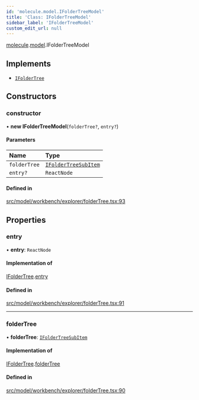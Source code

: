 ```yaml
---
id: 'molecule.model.IFolderTreeModel'
title: 'Class: IFolderTreeModel'
sidebar_label: 'IFolderTreeModel'
custom_edit_url: null
---
```


[molecule](../namespaces/molecule).[model](../namespaces/molecule.model).IFolderTreeModel

## Implements

-   [`IFolderTree`](../interfaces/molecule.model.IFolderTree)

## Constructors

### constructor

• **new IFolderTreeModel**(`folderTree?`, `entry?`)

#### Parameters

| Name         | Type                                                                    |
| :----------- | :---------------------------------------------------------------------- |
| `folderTree` | [`IFolderTreeSubItem`](../interfaces/molecule.model.IFolderTreeSubItem) |
| `entry?`     | `ReactNode`                                                             |

#### Defined in

[src/model/workbench/explorer/folderTree.tsx:93](https://github.com/DTStack/molecule/blob/46c80551/src/model/workbench/explorer/folderTree.tsx#L93)

## Properties

### entry

• **entry**: `ReactNode`

#### Implementation of

[IFolderTree](../interfaces/molecule.model.IFolderTree).[entry](../interfaces/molecule.model.IFolderTree#entry)

#### Defined in

[src/model/workbench/explorer/folderTree.tsx:91](https://github.com/DTStack/molecule/blob/46c80551/src/model/workbench/explorer/folderTree.tsx#L91)

---

### folderTree

• **folderTree**: [`IFolderTreeSubItem`](../interfaces/molecule.model.IFolderTreeSubItem)

#### Implementation of

[IFolderTree](../interfaces/molecule.model.IFolderTree).[folderTree](../interfaces/molecule.model.IFolderTree#foldertree)

#### Defined in

[src/model/workbench/explorer/folderTree.tsx:90](https://github.com/DTStack/molecule/blob/46c80551/src/model/workbench/explorer/folderTree.tsx#L90)
